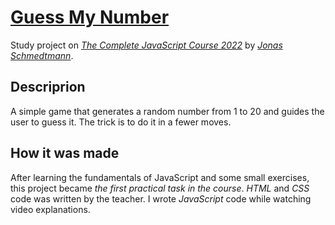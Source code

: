 # [Guess My Number](https://natagarl.github.io/guess-my-number/)

Study project on [_The Complete JavaScript Course 2022_](https://www.udemy.com/course/the-complete-javascript-course/) by [_Jonas Schmedtmann_](https://www.udemy.com/user/jonasschmedtmann/).

## Descriprion

A simple game that generates a random number from 1 to 20 and guides the user to guess it. The trick is to do it in a fewer moves.

## How it was made

After learning the fundamentals of JavaScript and some small exercises, this project became _the first practical task in the course_. _HTML_ and _CSS_ code was written by the teacher. I wrote _JavaScript_ code while watching video explanations.
